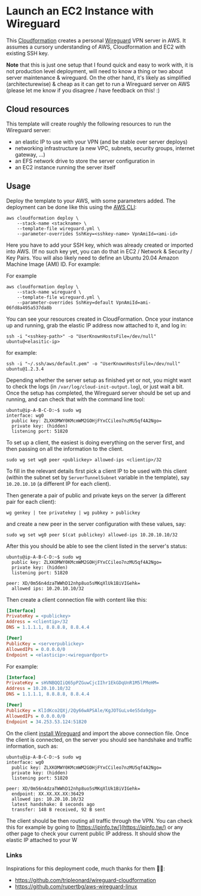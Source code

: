 # Launch an EC2 Instance with Wireguard

This [Cloudformation](https://aws.amazon.com/cloudformation/) creates a personal [Wireguard](https://www.wireguard.com/) VPN server in AWS. It assumes a cursory understanding of AWS, Cloudformation and EC2 with existing SSH key.

**Note** that this is just one setup that I found quick and easy to work with, it is not production level deployment, will need to know a thing or two about server maintenance & wireguard. On the other hand, it's likely as simplified (architecturewise) & cheap as it can get to run a Wireguard server on AWS (please let me know if you disagree / have feedback on this! :)

## Cloud resources

This template will create roughly the following resources to run the Wireguard server:

* an elastic IP to use with your VPN (and be stable over server deploys)
* networking infrastructure (a new VPC, subnets, security groups, internet gateway, ...)
* an EFS network drive to store the server configuration in
* an EC2 instance running the server itself

## Usage

Deploy the template to your AWS, with some parameters added. The deployment can be done like this using the [AWS CLI](https://aws.amazon.com/cli/):


```shell
aws cloudformation deploy \
    --stack-name <stackname> \
    --template-file wireguard.yml \
    --parameter-overrides SshKey=<sshkey-name> VpnAmiId=<ami-id>
```

Here you have to add your SSH key, which was already created or imported into AWS. (If no such key yet, you can do that in EC2 / Network & Security / Key Pairs. You will also likely need to define an Ubuntu 20.04 Amazon Machine Image (AMI) ID. For example:

For example

```shell
aws cloudformation deploy \
    --stack-name wireguard \
    --template-file wireguard.yml \
    --parameter-overrides SshKey=default VpnAmiId=ami-06fd8a495a537da8b
```

You can see your resources created in CloudFormation. Once your instance up and running, grab the elastic IP address now attached to it, and log in:

```shell
ssh -i "<sshkey-path>" -o "UserKnownHostsFile=/dev/null" ubuntu@<elasitic-ip>
```

for example:

```shell
ssh -i "~/.ssh/aws/default.pem" -o "UserKnownHostsFile=/dev/null" ubuntu@1.2.3.4
```

Depending whether the server setup as finished yet or not, you might want to check the logs (in `/var/log/cloud-init-output.log`), or just wait a bit. Once the setup has completed, the Wireguard server should be set up and running, and can check that with the command line tool:

```shell
ubuntu@ip-A-B-C-D:~$ sudo wg
interface: wg0
  public key: ZLXKOMWY0KMcmWM2GOHjFYxCCileo7nzMU5qf4A2Ngo=
  private key: (hidden)
  listening port: 51820
```

To set up a client, the easiest is doing everything on the server first, and then passing on all the information to the client.

```shell
sudo wg set wg0 peer <publickey> allowed-ips <clientip>/32
```

To fill in the relevant details first pick a client IP to be used with this client (within the subnet set by `ServerTunnelSubnet` variable in the template), say `10.20.10.10` (a different IP for each client).

Then generate a pair of public and private keys on the server (a different pair for each client):

```shell
wg genkey | tee privatekey | wg pubkey > publickey
```

and create a new peer in the server configuration with these values, say:

```shell
sudo wg set wg0 peer $(cat publickey) allowed-ips 10.20.10.10/32
```

After this you should be able to see the client listed in the server's status:

```
ubuntu@ip-A-B-C-D:~$ sudo wg
  public key: ZLXKOMWY0KMcmWM2GOHjFYxCCileo7nzMU5qf4A2Ngo=
  private key: (hidden)
  listening port: 51820

peer: XD/0m56n4dzaTWWhD12nhp8uo5sMKqXlUk1BiVIGehk=
  allowed ips: 10.20.10.10/32
```

Then create a client connection file with content like this:

```ini
[Interface]
PrivateKey = <publickey>
Address = <clientip>/32
DNS = 1.1.1.1, 8.8.8.8, 8.8.4.4

[Peer]
PublicKey = <serverpublickey>
AllowedIPs = 0.0.0.0/0
Endpoint = <elasticip>:<wireguardport>
```

For example:

```ini
[Interface]
PrivateKey = sHVNBQQIiQ65pPZGuwCjcIIhr1EkGDqUnR1M5lPMeHM=
Address = 10.20.10.10/32
DNS = 1.1.1.1, 8.8.8.8, 8.8.4.4

[Peer]
PublicKey = KlIdKco2QXj/2Qy66wAPSAle/KgJOTGuLv4eS5da9gg=
AllowedIPs = 0.0.0.0/0
Endpoint = 34.253.53.124:51820
```

On the client [install Wireguard](https://www.wireguard.com/install/) and import the above connection file. Once the client is connected, on the server you should see handshake and traffic information, such as:

```shell
ubuntu@ip-A-B-C-D:~$ sudo wg
interface: wg0
  public key: ZLXKOMWY0KMcmWM2GOHjFYxCCileo7nzMU5qf4A2Ngo=
  private key: (hidden)
  listening port: 51820

peer: XD/0m56n4dzaTWWhD12nhp8uo5sMKqXlUk1BiVIGehk=
  endpoint: XX.XX.XX.XX:36429
  allowed ips: 10.20.10.10/32
  latest handshake: 8 seconds ago
  transfer: 148 B received, 92 B sent
```

The client should be then routing all traffic through the VPN. You can check this for example by going to [https://ipinfo.tw/](https://ipinfo.tw/) or any other page to check your current public IP address. It should show the elastic IP attached to your W

### Links

Inspirations for this deployment code, much thanks for them 🙇‍♂️:

* https://github.com/tripleonard/wireguard-cloudformation
* https://github.com/rupertbg/aws-wireguard-linux
